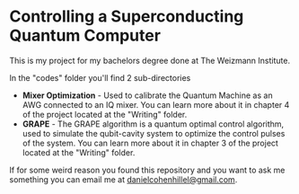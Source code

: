 # Controlling a Superconducting Quantum Computer
This is my project for my bachelors degree done at The Weizmann Institute.

In the "codes" folder you'll find 2 sub-directories

* **Mixer Optimization** - Used to calibrate the Quantum Machine as an AWG connected to an IQ mixer. You can learn more about it in chapter 4 of the project located at the "Writing" folder.
* **GRAPE** - The GRAPE algorithm is a quantum optimal control algorithm, used to simulate the qubit-cavity system to optimize the control pulses of the system. You can learn more about it in chapter 3 of the project located at the "Writing" folder.

If for some weird reason you found this repository and you want to ask me something you can email me at danielcohenhillel@gmail.com.
